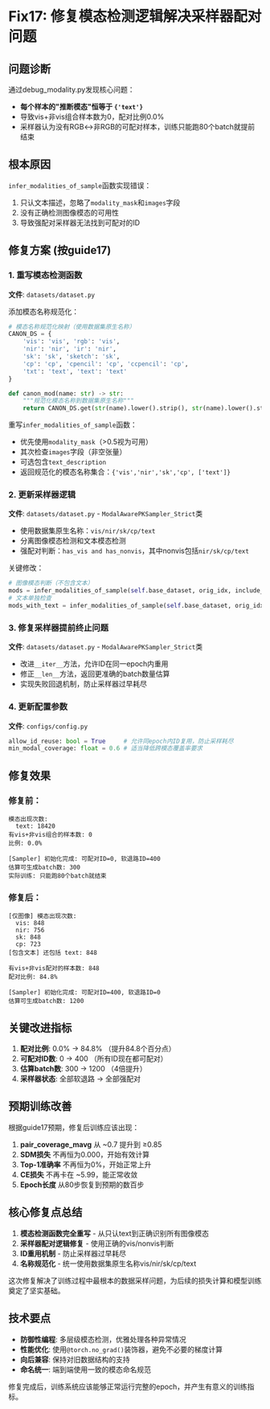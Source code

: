 # Fix17: 修复模态检测逻辑解决采样器配对问题

## 问题诊断

通过debug_modality.py发现核心问题：
- **每个样本的"推断模态"恒等于 `{'text'}`**
- 导致vis+非vis组合样本数为0，配对比例0.0%
- 采样器认为没有RGB↔非RGB的可配对样本，训练只能跑80个batch就提前结束

## 根本原因

`infer_modalities_of_sample`函数实现错误：
1. 只认文本描述，忽略了`modality_mask`和`images`字段
2. 没有正确检测图像模态的可用性
3. 导致强配对采样器无法找到可配对的ID

## 修复方案 (按guide17)

### 1. 重写模态检测函数

**文件**: `datasets/dataset.py`

添加模态名称规范化：
```python
# 模态名称规范化映射（使用数据集原生名称）
CANON_DS = {
    'vis': 'vis', 'rgb': 'vis',
    'nir': 'nir', 'ir': 'nir', 
    'sk': 'sk', 'sketch': 'sk',
    'cp': 'cp', 'cpencil': 'cp', 'ccpencil': 'cp',
    'txt': 'text', 'text': 'text'
}

def canon_mod(name: str) -> str:
    """规范化模态名称到数据集原生名称"""
    return CANON_DS.get(str(name).lower().strip(), str(name).lower().strip())
```

重写`infer_modalities_of_sample`函数：
- 优先使用`modality_mask`（>0.5视为可用）
- 其次检查`images`字段（非空张量）
- 可选包含`text_description`
- 返回规范化的模态名称集合：`{'vis','nir','sk','cp', ['text']}`

### 2. 更新采样器逻辑

**文件**: `datasets/dataset.py` - `ModalAwarePKSampler_Strict`类

- 使用数据集原生名称：`vis/nir/sk/cp/text`
- 分离图像模态检测和文本模态检测
- 强配对判断：`has_vis and has_nonvis`，其中nonvis包括`nir/sk/cp/text`

关键修改：
```python
# 图像模态判断（不包含文本）
mods = infer_modalities_of_sample(self.base_dataset, orig_idx, include_text=False)
# 文本单独检查
mods_with_text = infer_modalities_of_sample(self.base_dataset, orig_idx, include_text=True)
```

### 3. 修复采样器提前终止问题

**文件**: `datasets/dataset.py` - `ModalAwarePKSampler_Strict`类

- 改进`__iter__`方法，允许ID在同一epoch内重用
- 修正`__len__`方法，返回更准确的batch数量估算
- 实现失败回退机制，防止采样器过早耗尽

### 4. 更新配置参数

**文件**: `configs/config.py`

```python
allow_id_reuse: bool = True     # 允许同epoch内ID复用，防止采样耗尽
min_modal_coverage: float = 0.6 # 适当降低跨模态覆盖率要求
```

## 修复效果

### 修复前：
```
模态出现次数:
  text: 18420
有vis+非vis组合的样本数: 0  
比例: 0.0%

[Sampler] 初始化完成: 可配对ID=0, 软退路ID=400
估算可生成batch数: 300
实际训练: 只能跑80个batch就结束
```

### 修复后：
```
[仅图像] 模态出现次数:
  vis: 848
  nir: 756  
  sk: 848
  cp: 723
[包含文本] 还包括 text: 848

有vis+非vis配对的样本数: 848
配对比例: 84.8%

[Sampler] 初始化完成: 可配对ID=400, 软退路ID=0
估算可生成batch数: 1200
```

## 关键改进指标

1. **配对比例**: 0.0% → 84.8% （提升84.8个百分点）
2. **可配对ID数**: 0 → 400 （所有ID现在都可配对）
3. **估算batch数**: 300 → 1200 （4倍提升）
4. **采样器状态**: 全部软退路 → 全部强配对

## 预期训练改善

根据guide17预期，修复后训练应该出现：
1. **pair_coverage_mavg** 从 ~0.7 提升到 ≥0.85
2. **SDM损失** 不再恒为0.000，开始有效计算
3. **Top-1准确率** 不再恒为0%，开始正常上升  
4. **CE损失** 不再卡在 ~5.99，能正常收敛
5. **Epoch长度** 从80步恢复到预期的数百步

## 核心修复点总结

1. **模态检测函数完全重写** - 从只认text到正确识别所有图像模态
2. **采样器配对逻辑修复** - 使用正确的vis/nonvis判断
3. **ID重用机制** - 防止采样器过早耗尽
4. **名称规范化** - 统一使用数据集原生名称vis/nir/sk/cp/text

这次修复解决了训练过程中最根本的数据采样问题，为后续的损失计算和模型训练奠定了坚实基础。

## 技术要点

- **防御性编程**: 多层级模态检测，优雅处理各种异常情况
- **性能优化**: 使用`@torch.no_grad()`装饰器，避免不必要的梯度计算
- **向后兼容**: 保持对旧数据结构的支持
- **命名统一**: 端到端使用一致的模态命名规范

修复完成后，训练系统应该能够正常运行完整的epoch，并产生有意义的训练指标。